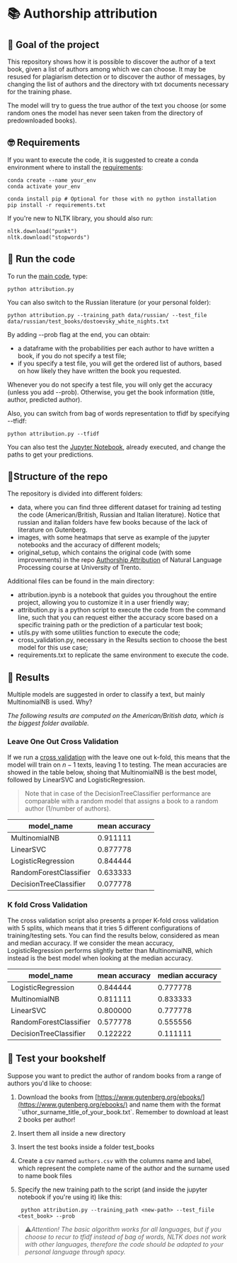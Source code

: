# 📚 Authorship attribution


## 🎯 Goal of the project
This repository shows how it is possible to discover the author of a text book, given a list of authors among which we can choose. It may be resused for plagiarism detection or to discover the author of messages, by changing the list of authors and the directory with txt documents necessary for the training phase. 

The model will try to guess the true author of the text you choose (or some random ones the model has never seen taken from the directory of predownloaded books). 

## 🤓 Requirements

If you want to execute the code, it is suggested to create a conda environment where to install the [requirements](requirements.txt): 

    conda create --name your_env 
    conda activate your_env

    conda install pip # Optional for those with no python installation
    pip install -r requirements.txt


If you're new to NLTK library, you should also run: 

    nltk.download("punkt")
    nltk.download("stopwords")

## 🐍 Run the code

To run the [main code](attribution.py), type:

    python attribution.py 

You can also switch to the Russian literature (or your personal folder):

    python attribution.py --training_path data/russian/ --test_file data/russian/test_books/dostoevsky_white_nights.txt

By adding --prob flag at the end, you can obtain:

* a dataframe with the probabilities per each author to have written a book, if you do not specify a test file;
* if you specify a test file, you will get the ordered list of authors, based on how likely they have written the book you requested. 

Whenever you do not specify a test file, you will only get the accuracy (unless you add --prob). Otherwise, you get the book information (title, author, predicted author). 

Also, you can switch from bag of words representation to tfidf by specifying --tfidf:

    python attribution.py --tfidf

You can also test the [Jupyter Notebook](attribution.ipynb), already executed, and change the paths to get your predictions. 






## 📁Structure of the repo

The repository is divided into different folders:

* data, where you can find three different dataset for training ad testing the code (American/British, Russian and Italian literature). Notice that russian and italian folders have few books because of the lack of literature on Gutenberg.
* images, with some heatmaps that serve as example of the jupyter notebooks and the accuracy of different models;
* original_setup, which contains the original code (with some improvements) in the repo [Authorship Attribution](https://github.com/ml-for-nlp/authorship-attribution) of Natural Language Processing course at University of Trento.

Additional files can be found in the main directory:

* attribution.ipynb is a notebook that guides you throughout the entire project, allowing you to customize it in a user friendly way;
* attribution.py is a python script to execute the code from the command line, such that you can request either the accuracy score based on a specific training path or the prediction of a particular test book;
* utils.py with some utilities function to execute the code;
* cross_validation.py, necessary in the Results section to choose the best model for this use case;
* requirements.txt to replicate the same environment to execute the code.
   

## 🔢 Results

Multiple models are suggested in order to classify a text, but mainly MultinomialNB is used. Why?

*The following results are computed on the American/British data, which is the biggest folder available.*

### Leave One Out Cross Validation

If we run a [cross validation](cross_validation.py) with the leave one out k-fold, this means that the model will train on $n-1$ texts, leaving $1$ to testing. The mean accuracies are showed in the table below, shoing that MultinomialNB is the best model, followed by LinearSVC and LogisticRegression.

> Note that in case of the DecisionTreeClassifier performance are comparable with a random model that assigns a book to a random author (1/number of authors).


| **model_name**         | **mean accuracy** |
|------------------------|--------------|
| MultinomialNB          | 0.911111     |
| LinearSVC              | 0.877778     |
| LogisticRegression     | 0.844444     |
| RandomForestClassifier | 0.633333     |
| DecisionTreeClassifier | 0.077778     |

### K fold Cross Validation

The cross validation script also presents a proper K-fold cross validation with 5 splits, which means that it tries 5 different configurations of training/testing sets. You can find the results below, considered as mean and median accuracy. If we consider the mean accuracy, LogisticRegression performs slightly better than MultinomialNB, which instead is the best model when looking at the median accuracy. 


| **model_name**         | **mean accuracy** |**median accuracy** |
|------------------------|-------------------|--------------------|
| LogisticRegression     | 0.844444          |0.777778            |
| MultinomialNB          | 0.811111          |0.833333            |
| LinearSVC              | 0.800000          |0.777778            |
| RandomForestClassifier | 0.577778          |0.555556            |
| DecisionTreeClassifier | 0.122222          |0.111111            |



## 📖 Test your bookshelf

Suppose you want to predict the author of random books from a range of authors you'd like to choose:

1. Download the books from [https://www.gutenberg.org/ebooks/](https://www.gutenberg.org/ebooks/) and name them with the format ``uthor_surname_title_of_your_book.txt`. Remember to download at least 2 books per author!
2. Insert them all inside a new directory
3. Insert the test books inside a folder test_books
4. Create a csv named `authors.csv` with the columns name and label, which represent the complete name of the author and the surname used to name book files
5. Specify the new training path to the script (and inside the jupyter notebook if you're using it) like this:
    
        python attribution.py --training_path <new-path> --test_fiile <test_book> --prob


>⚠️*Attention! The basic algorithm works for all languages, but if you choose to recur to tfidf instead of bag of words, NLTK does not work with other languages, therefore the code should be adapted to your personal language through spacy.*